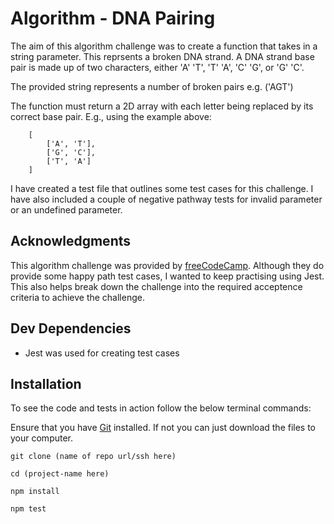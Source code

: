 # Algorithm - DNA Pairing

The aim of this algorithm challenge was to create a function that takes in a string parameter. This reprsents a broken DNA strand. A DNA strand base pair is made up of two characters, either 'A' 'T', 'T' 'A', 'C' 'G', or 'G' 'C'.

The provided string represents a number of broken pairs e.g. ('AGT')

The function must return a 2D array with each letter being replaced by its correct base pair. E.g., using the example above:

```
    [
        ['A', 'T'],
        ['G', 'C'],
        ['T', 'A']
    ]
```

I have created a test file that outlines some test cases for this challenge. I have also included a couple of negative pathway tests for invalid parameter or an undefined parameter.

## Acknowledgments

This algorithm challenge was provided by [freeCodeCamp](https://www.freecodecamp.org/learn/javascript-algorithms-and-data-structures). Although they do provide some happy path test cases, I wanted to keep practising using Jest. This also helps break down the challenge into the required acceptence criteria to achieve the challenge.

## Dev Dependencies

- Jest was used for creating test cases

## Installation

To see the code and tests in action follow the below terminal commands:

Ensure that you have [Git](https://git-scm.com/) installed. If not you can just download the files to your computer.

```
git clone (name of repo url/ssh here)
```

```
cd (project-name here)
```

```
npm install
```

```
npm test
```
